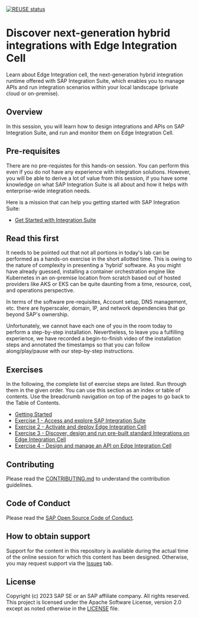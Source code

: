[![REUSE status](https://api.reuse.software/badge/github.com/SAP-samples/teched2023-IN160)](https://api.reuse.software/info/github.com/SAP-samples/teched2023-IN160)

# Discover next-generation hybrid integrations with Edge Integration Cell

Learn about Edge Integration cell, the next-generation hybrid integration runtime offered with SAP Integration Suite, which enables you to manage APIs and run integration scenarios within your local landscape (private cloud or on-premise). 

## Overview

In this session, you will learn how to design integrations and APIs on SAP Integration Suite, and run and monitor them on Edge Integration Cell.

## Pre-requisites

There are no pre-requistes for this hands-on session. You can perform this even if you do not have any experience with integration solutions. However, you will be able to derive a lot of value from this session, if you have some knowledge on what SAP Integration Suite is all about and how it helps with enterprise-wide integration needs.

Here is a mission that can help you getting started with SAP Integration Suite:
- [Get Started with Integration Suite](https://discovery-center.cloud.sap/protected/index.html#/missiondetail/3258/3327/)

## Read this first

It needs to be pointed out that not all portions in today's lab can be performed as a hands-on exercise in the short allotted time. This is owing to the nature of complexity in presenting a 'hybrid' software. As you might have already guessed, installing a container orchestration engine like Kubernetes in an on-premise location from scratch based out of hosted providers like AKS or EKS can be quite daunting from a time, resource, cost, and operations perspective. 

In terms of the software pre-requisites, Account setup, DNS management, etc. there are  hyperscaler, domain, IP, and network dependencies that go beyond SAP's ownership. 

Unfortunately, we cannot have each one of you in the room today to perform a step-by-step installation. Nevertheless, to leave you a fulfilling experience, we have recorded a begin-to-finish video of the installation steps and annotated the timestamps so that you can follow along/play/pause with our step-by-step instructions.

## Exercises

In the following, the complete list of exercise steps are listed. Run through them in the given order. You can use this section as an index or table of contents. Use the breadcrumb navigation on top of the pages to go back to the Table of Contents.

- [Getting Started](exercises/ex0/)
- [Exercise 1 - Access and explore SAP Integration Suite](exercises/ex1/)
- [Exercise 2 - Activate and deploy Edge Integration Cell](exercises/ex2/)
- [Exercise 3 - Discover, design and run pre-built standard Integrations on Edge Integration Cell](exercises/ex3/)
- [Exercise 4 - Design and manage an API on Edge Integration Cell](exercises/ex4/)
  

## Contributing
Please read the [CONTRIBUTING.md](./CONTRIBUTING.md) to understand the contribution guidelines.

## Code of Conduct
Please read the [SAP Open Source Code of Conduct](https://github.com/SAP-samples/.github/blob/main/CODE_OF_CONDUCT.md).

## How to obtain support

Support for the content in this repository is available during the actual time of the online session for which this content has been designed. Otherwise, you may request support via the [Issues](../../issues) tab.

## License
Copyright (c) 2023 SAP SE or an SAP affiliate company. All rights reserved. This project is licensed under the Apache Software License, version 2.0 except as noted otherwise in the [LICENSE](LICENSES/Apache-2.0.txt) file.
